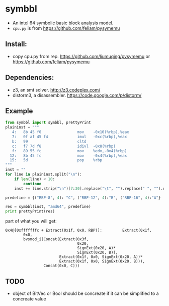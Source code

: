 symbbl
========
* An intel 64 symbolic basic block analysis model. 
* ``cpu.py`` is from https://github.com/feliam/pysymemu

Install:
-------------
* copy cpu.py from rep. https://github.com/liumuqing/pysymemu or https://github.com/feliam/pysymemu

Dependencies:
-------------
* z3, an smt solver. http://z3.codeplex.com/ 
* distorm3, a disassembler. https://code.google.com/p/distorm/

Example
------------
```python
from symbbl import symbbl, prettyPrint
plaininst = """
   4:	8b 45 f0             	mov    -0x10(%rbp),%eax
   7:	0f af 45 f4          	imul   -0xc(%rbp),%eax
   b:	99                   	cltd   
   c:	f7 7d f8             	idivl  -0x8(%rbp)
   f:	89 55 fc             	mov    %edx,-0x4(%rbp)
  12:	8b 45 fc             	mov    -0x4(%rbp),%eax
  15:	5d                   	pop    %rbp
"""
inst = ""
for line in plaininst.split("\n"):
    if len(line) < 10:
        continue
    inst += line.strip("\n")[7:30].replace("\t", "").replace(" ", "").decode("hex")

predefine = {("RBP-8", 4): "C", ("RBP-12", 4):"B", ("RBP-16", 4):"A"}

res = symbbl(inst, "amd64", predefine)
print prettyPrint(res)
```

part of what you will get:
```
0x4@[0xfffffffc + Extract(0x1f, 0x0, RBP)]:			Extract(0x1f,
        0x0,
        bvsmod_i(Concat(Extract(0x3f,
                                0x20,
                                SignExt(0x20, A)*
                                SignExt(0x20, B)),
                        Extract(0x1f, 0x0, SignExt(0x20, A))*
                        Extract(0x1f, 0x0, SignExt(0x20, B))),
                 Concat(0x0, C)))
```
	
TODO
------------------------
*	object of BitVec or Bool should be concreate if it can be simplified to a concreate value


